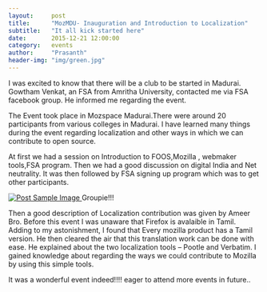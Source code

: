 ```yaml
---
layout:     post
title:      "MozMDU- Inauguration and Introduction to Localization"
subtitle:   "It all kick started here"
date:       2015-12-21 12:00:00
category:	events
author:     "Prasanth"
header-img: "img/green.jpg"
---
```


<p>I was excited to know that there will be a club to be started in Madurai. Gowtham Venkat, an FSA from Amritha University, contacted me via FSA facebook group. He informed me regarding the event.</p>

<p>The Event took place in Mozspace Madurai.There were around 20 participants from various colleges in Madurai. I have learned many things during the event regarding localization and other ways in which we can contribute to open source.</p>

<p>At first we had a session on Introduction to FOOS,Mozilla , webmaker tools,FSA program. Then we had a good discussion on digital India and Net neutrality. It was then followed by FSA signing up program which was to get other participants.</p>
<a href="#">
    <img src="{{ site.baseurl }}/img/mozmdu-in-1.jpg" alt="Post Sample Image">
</a>
<span class="caption text-muted">Groupie!!!</span>


<p>Then a good description of Localization contribution was given by Ameer Bro. Before this event I was unaware that Firefox is avalaible in Tamil. Adding to my astonishment, I found that Every mozilla product has a Tamil version. He then cleared the air that this translation work can be done with ease. He explained about the two localization tools – Pootle and Verbatim. I gained knowledge about regarding the ways we could contribute to Mozilla by using this simple tools.</p>

<p>It was a wonderful event indeed!!!! eager to attend more events in future..</p>
